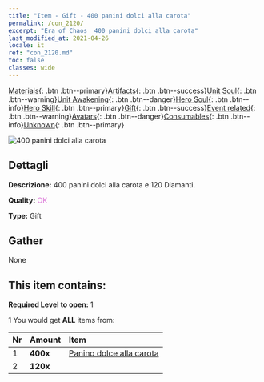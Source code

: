 ```yaml
---
title: "Item - Gift - 400 panini dolci alla carota"
permalink: /con_2120/
excerpt: "Era of Chaos  400 panini dolci alla carota"
last_modified_at: 2021-04-26
locale: it
ref: "con_2120.md"
toc: false
classes: wide
---
```

 [Materials](/ItemsIT/){: .btn .btn--primary}[Artifacts](/ItemsIT/Artifacts/){: .btn .btn--success}[Unit Soul](/ItemsIT/UnitSoul/){: .btn .btn--warning}[Unit Awakening](/ItemsIT/UnitAwakening/){: .btn .btn--danger}[Hero Soul](/ItemsIT/HeroSoul/){: .btn .btn--info}[Hero Skill](/ItemsIT/HeroSkill/){: .btn .btn--primary}[Gift](/ItemsIT/Gift/){: .btn .btn--success}[Event related](/ItemsIT/Events/){: .btn .btn--warning}[Avatars](/ItemsIT/Avatars/){: .btn .btn--danger}[Consumables](/ItemsIT/Consumables/){: .btn .btn--info}[Unknown](/ItemsIT/Unknown/){: .btn .btn--primary}

 ![400 panini dolci alla carota](/images/t/i_907587.png)

## Dettagli
 **Descrizione:** 400 panini dolci alla carota e 120 Diamanti.

 **Quality:** <span style="color: #DA70D6">OK</span>

 **Type:** Gift

## Gather

  None

## This item contains:

 **Required Level to open:** 1

 1 You would get **ALL** items  from:

  | Nr | Amount |     Item    |
  |:---|:-------|:------------|
  | 1 |  **400x** | [Panino dolce alla carota](/ItemsIT/con_2119/) |  | 
  | 2 |  **120x** | <i class="fas fa-gem"/> |  | 
